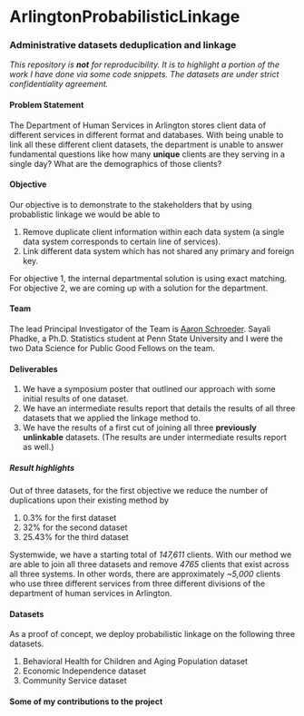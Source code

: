 # ArlingtonProbabilisticLinkage
### Administrative datasets deduplication and linkage

*This repository is **not** for reproducibility. It is to highlight a portion of the work I have done via some code snippets. The datasets are under strict confidentiality agreement.*

#### Problem Statement

The Department of Human Services in Arlington stores client data of different services in different format and databases. With being unable to link all these different client datasets, the department is unable to answer fundamental questions like how many **unique** clients are they serving in a single day? What are the demographics of those clients?

#### Objective

Our objective is to demonstrate to the stakeholders that by using probablistic linkage we would be able to

1. Remove duplicate client information within each data system (a single data system corresponds to certain line of services).
2. Link different data system which has not shared any primary and foreign key. 

For objective 1, the internal departmental solution is using exact matching. For objective 2, we are coming up with a solution for the department.

#### Team

The lead Principal Investigator of the Team is [Aaron Schroeder](https://www.bi.vt.edu/faculty/Aaron-Schroeder). Sayali Phadke, a Ph.D. Statistics student at Penn State University and I were the two Data Science for Public Good Fellows on the team.

#### Deliverables

1. We have a symposium poster that outlined our approach with some initial results of one dataset.
2. We have an intermediate results report that details the results of all three datasets that we applied the linkage method to.
3. We have the results of a first cut of joining all three **previously unlinkable** datasets. (The results are under intermediate results report as well.) 

##### Result highlights

Out of three datasets, for the first objective we reduce the number of duplications upon their existing method by

1. 0.3% for the first dataset
2. 32% for the second dataset
3. 25.43% for the third dataset

Systemwide, we have a starting total of *147,611* clients. With our method we are able to join all three datasets and remove *4765* clients that exist across all three systems. In other words, there are approximately *~5,000* clients who use three different services from three different divisions of the department of human services in Arlington.

#### Datasets

As a proof of concept, we deploy probabilistic linkage on the following three datasets.

1. Behavioral Health for Children and Aging Population dataset
2. Economic Independence dataset
3. Community Service dataset

#### Some of my contributions to the project

